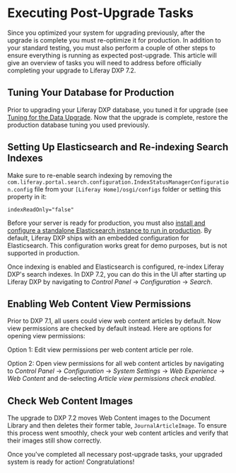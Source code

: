 # Executing Post-Upgrade Tasks

Since you optimized your system for upgrading previously, after the upgrade is complete you must re-optimize it for production. In addition to your standard testing, you must also perform a couple of other steps to ensure everything is running as expected post-upgrade. This article will give an overview of tasks you will need to address before officially completing your upgrade to Liferay DXP 7.2.

## Tuning Your Database for Production 

Prior to upgrading your Liferay DXP database, you tuned it for upgrade (see [Tuning for the Data Upgrade](./02-tuning-for-the-data-upgrade.md). Now that the upgrade is complete, restore the production database tuning you used previously.

## Setting Up Elasticsearch and Re-indexing Search Indexes

Make sure to re-enable search indexing by removing the `com.liferay.portal.search.configuration.IndexStatusManagerConfiguration.config` file from your `[Liferay Home]/osgi/configs` folder or setting this property in it: 

```properties
indexReadOnly="false"
```

Before your server is ready for production, you must also [install and configure a standalone Elasticsearch instance to run in production](/docs/7-2/deploy/-/knowledge_base/d/installing-elasticsearch). By default, Liferay DXP ships with an embedded configuration for Elasticsearch. This configuration works great for demo purposes, but is not supported in production.

Once indexing is enabled and Elasticsearch is configured, re-index Liferay DXP's search indexes. In DXP 7.2, you can do this in the UI after starting up Liferay DXP by navigating to _Control Panel_ → _Configuration_ → _Search_.

## Enabling Web Content View Permissions

Prior to DXP 7.1, all users could view web content articles by default. Now view permissions are checked by default instead. Here are options for opening view permissions:

Option 1: Edit view permissions per web content article per role. 

Option 2: Open view permissions for all web content articles by navigating to _Control Panel_ → _Configuration_ → _System Settings_ → _Web Experience_ → _Web Content_ and de-selecting _Article view permissions check enabled_. 

## Check Web Content Images

The upgrade to DXP 7.2 moves Web Content images to the Document Library and then deletes their former table, `JournalArticleImage`. To ensure this process went smoothly, check your web content articles and verify that their images still show correctly.

Once you've completed all necessary post-upgrade tasks, your upgraded system is ready for action! Congratulations! 
